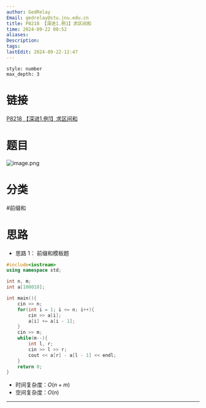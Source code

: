 ```yaml
---
author: GedRelay
Email: gedrelay@stu.jnu.edu.cn
title: P8218 【深进1.例1】求区间和
time: 2024-09-22 00:52
aliases: 
Description: 
tags: 
lastEdit: 2024-09-22-12:47
---
```


```toc
style: number
max_depth: 3
```

# 链接
[P8218 【深进1.例1】求区间和](https://www.luogu.com.cn/problem/P8218) 

# 题目
![image.png](https://ged-pic-bed.oss-cn-guangzhou.aliyuncs.com/img/202409220052237.png)


# 分类
#前缀和 

# 思路
- 思路 1：
前缀和模板题


```cpp
#include<iostream>
using namespace std;

int n, m;
int a[100010];

int main(){
    cin >> n;
    for(int i = 1; i <= n; i++){
        cin >> a[i];
        a[i] += a[i - 1];
    }
    cin >> m;
    while(m--){
        int l, r;
        cin >> l >> r;
        cout << a[r] - a[l - 1] << endl;
    }
    return 0;
}
```


- 时间复杂度：${O\left( n+m \right)  }$ 
- 空间复杂度：${O\left( n \right)  }$ 


---

